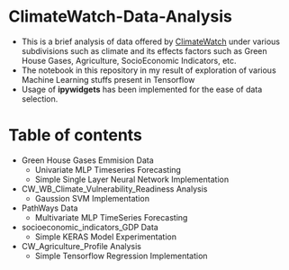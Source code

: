 # ClimateWatch-Data-Analysis
  - This is a brief analysis of data offered by [ClimateWatch](https://www.climatewatchdata.org/data-explorer) under various subdivisions such as climate and its effects factors such as Green House Gases, Agriculture, SocioEconomic Indicators, etc.
  - The notebook in this repository in my result of exploration of various Machine Learning stuffs present in Tensorflow
  - Usage of **ipywidgets** has been implemented for the ease of data selection.

# Table of contents
- Green House Gases Emmision Data
  - Univariate MLP Timeseries Forecasting
  - Simple Single Layer Neural Network Implementation
- CW_WB_Climate_Vulnerability_Readiness Analysis
  - Gaussion SVM Implementation
- PathWays Data
  - Multivariate MLP TimeSeries Forecasting
- socioeconomic_indicators_GDP Data
  - Simple KERAS Model Experimentation
- CW_Agriculture_Profile Analysis
  - Simple Tensorflow Regression Implementation

